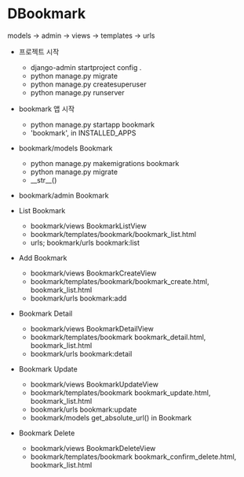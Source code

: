# DBookmark
models -> admin -> views -> templates -> urls
- 프로젝트 시작
    - django-admin startproject config .
    - python manage.py migrate
    - python manage.py createsuperuser
    - python manage.py runserver
    
- bookmark 앱 시작
    - python manage.py startapp bookmark
    - 'bookmark', in INSTALLED_APPS
    
- bookmark/models Bookmark
    - python manage.py makemigrations bookmark
    - python manage.py migrate
    - \_\_str\_\_()
  
- bookmark/admin Bookmark

- List Bookmark
  - bookmark/views BookmarkListView
  - bookmark/templates/bookmark/bookmark_list.html
  - urls; bookmark/urls bookmark:list
  
- Add Bookmark
  - bookmark/views BookmarkCreateView
  - bookmark/templates/bookmark/bookmark_create.html, bookmark_list.html
  - bookmark/urls bookmark:add
  
- Bookmark Detail
  - bookmark/views BookmarkDetailView
  - bookmark/templates/bookmark bookmark_detail.html, bookmark_list.html
  - bookmark/urls bookmark:detail
  
- Bookmark Update
  - bookmark/views BookmarkUpdateView
  - bookmark/templates/bookmark bookmark_update.html, bookmark_list.html
  - bookmark/urls bookmark:update
  - bookmark/models get_absolute_url() in Bookmark
  
- Bookmark Delete
  - bookmark/views BookmarkDeleteView
  - bookmark/templates/bookmark bookmark_confirm_delete.html, bookmark_list.html
  